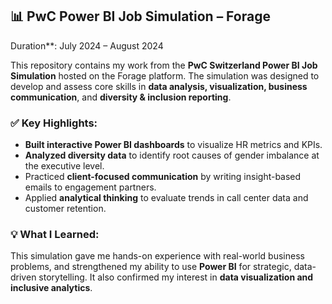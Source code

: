 ## 📊 PwC Power BI Job Simulation – Forage
Duration**: July 2024 – August 2024

This repository contains my work from the **PwC Switzerland Power BI Job Simulation** hosted on the Forage platform. The simulation was designed to develop and assess core skills in **data analysis, visualization, business communication**, and **diversity & inclusion reporting**.

### ✅ Key Highlights:

* **Built interactive Power BI dashboards** to visualize HR metrics and KPIs.
* **Analyzed diversity data** to identify root causes of gender imbalance at the executive level.
* Practiced **client-focused communication** by writing insight-based emails to engagement partners.
* Applied **analytical thinking** to evaluate trends in call center data and customer retention.

### 💡 What I Learned:

This simulation gave me hands-on experience with real-world business problems, and strengthened my ability to use **Power BI** for strategic, data-driven storytelling. It also confirmed my interest in **data visualization and inclusive analytics**.



